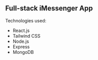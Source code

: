 ## Full-stack iMessenger App

Technologies used: 
 - React.js
 - Tailwind CSS
 - Node.js
 - Express
 - MongoDB
